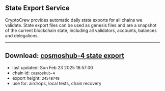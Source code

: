 ## State Export Service
CryptoCrew provides automatic daily state exports for all chains we validate. State export files can be used as genesis files and are a snapshot of the current blockchain state, including all validators, accounts, balances and delegations.

---
**Download: [cosmoshub-4 state export](https://dl-eu2.ccvalidators.com/SERVICE/cosmoshub/cosmoshub-4_export_24548748.json)**
---

- last updated: Sun Feb 23 2025 18:57:00
- chain id: `cosmoshub-4`
- export height: `24548748`
- use for: airdrops, local tests, chain recovery
